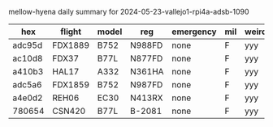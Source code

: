 mellow-hyena daily summary for 2024-05-23-vallejo1-rpi4a-adsb-1090

|hex|flight|model|reg|emergency|mil|weirdo|
|--|--|--|--|--|--|--|
|adc95d|FDX1889|B752|N988FD|none|F|yyy|
|ac10d8|FDX37|B77L|N877FD|none|F|yyy|
|a410b3|HAL17|A332|N361HA|none|F|yyy|
|adc5a6|FDX1859|B752|N987FD|none|F|yyy|
|a4e0d2|REH06|EC30|N413RX|none|F|yyy|
|780654|CSN420|B77L|B-2081|none|F|yyy|
